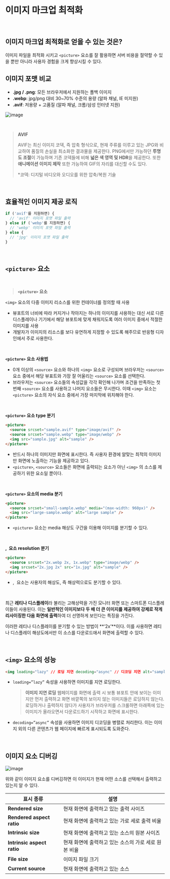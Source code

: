 # 이미지 마크업 최적화

<br />

## 이미지 마크업 최적화로 얻을 수 있는 것은?

이미지 파일을 최적화 시키고 `<picture>` 요소를 잘 활용하면 서버 비용을 절약할 수 있을 뿐만 아니라 사용자 경험을 크게 향상시킬 수 있다.

## 이미지 포맷 비교

- **.jpg / .png**: 모든 브라우저에서 지원하는 폴백 이미지
- **.webp**: jpg/png 대비 30~70% 수준의 용량 (알파 채널, IE 미지원)
- **.avif**: 저용량 + 고품질 (알파 채널, 크롬/삼성 인터넷 지원)

![image](https://github.com/user-attachments/assets/f37ebb09-7e11-465f-b4fa-4b8dafd7cd9f)

<br />

> **AVIF**
>
> AVIF는 최신 이미지 코덱, 즉 압축 형식으로, 현재 주류를 이루고 있는 JPG와 비교하여 품질의 손실을 최소화한 결과물을 제공한다. PNG에서만 가능하던 **투명도 조절**이 가능하며 기존 코덱들에 비해 **넓은 색 영역 및 HDR**을 제공한다. 또한 **애니메이션 이미지 제작** 또한 가능하여 GIF의 자리를 대신할 수도 있다.
>
> \*코덱: 디지털 비디오와 오디오를 위한 압축/복원 기술

<br />

## 효율적인 이미지 제공 로직

```jsx
if ('avif'를 지원하면) {
  // 'avif' 이미지 포맷 파일 출력
} else if ('webp'를 지원하면) {
  // 'webp' 이미지 포맷 파일 출력
} else {
  // 'jpg' 이미지 포맷 파일 출력
}
```

<br />

## `<picture>` 요소

<br />

> **`<picture>` 요소**

`<img>` 요소의 다중 이미지 리소스를 위한 컨테이너를 정의할 때 사용

- 뷰포트의 너비에 따라 커지거나 작아지는 하나의 이미지를 사용하는 대신 서로 다른 디스플레이나 기기에서 해당 뷰포트에 맞게 채워지도록 여러 이미지 중에서 적절한 이미지를 사용
- 개발자가 이미지의 리소스를 보다 유연하게 지정할 수 있도록 해주므로 반응형 디자인에서 주로 사용한다.

<br />

**`<picture>` 요소 사용법**

- 0개 이상의 `<source>` 요소와 하나의 `<img>` 요소로 구성되며 브라우저는 `<source>` 요소 중에서 해당 뷰표트와 가장 잘 어울리는 `<source>` 요소를 선택한다.
- 브라우저는 `<source>` 요소들의 속성값을 각각 확인해 나가며 조건을 만족하는 첫 번째 `<source>` 요소를 사용하고 나머지 요소들은 무시한다. 이때 `<img>` 요소는 `<picture>` 요소의 자식 요소 중에서 가장 마지막에 위치해야 한다.
  >

<br />

**`<picture>` 요소 type 분기**

```html
<picture>
  <source srcset="sample.avif" type="image/avif" />
  <source srcset="sample.webp" type="image/webp" />
  <img src="sample.jpg" alt="sample" />
</picture>
```

- 반드시 하나의 이미지만 화면에 표시한다. 즉 사용자 환경에 알맞는 최적의 이미지만 화면에 노출하는 기능을 제공하고 있다.
- `<picture>`, `<source>` 요소들은 화면에 출력되는 요소가 아닌 `<img>` 의 소스를 제공하기 위한 요소일 뿐이다.

<br />

**`<picture>` 요소의 media 분기**

```html
<picture>
  <source srcset="small-sample.webp" media="(max-width: 960px)" />
  <img src="large-sample.webp" alt="large sample" />
</picture>
```

- `<picture>` 요소는 media 해상도 구간을 이용해 이미지를 분기할 수 있다.

<br />

**<picture>, <img> 요소 resolution 분기**

```html
<picture>
  <source srcset="2x.webp 2x, 1x.webp" type="image/webp" />
  <img srcset="2x.jpg 2x" src="1x.jpg" alt="sample" />
</picture>
```

- <picture>, <img> 요소는 사용자의 해상도, 즉 해상력으로도 분기할 수 있다.

<br />

최근 **레티나 디스플레이**라 불리는 고해상력을 가진 모니터 화면 또는 스마트폰 디스플레이들이 사용된다. 이는 **일반적인 이미지보다 두 배 더 큰 이미지를 제공하여 강제로 작게 리사이징한 다음 화면에 출력**하여 더 선명하게 보인다는 특징을 가진다.

이러한 레티나 디스플레이를 분기할 수 있는 방법이 **‘2x’**이다. 이를 사용하면 레티나 디스플레이 해상도에서만 이 소스를 다운로드애서 화면에 출력할 수 있다.

<br />

## `<img>` 요소의 성능

```html
<img loading="lazy" // 로딩 지연 decoding="async" // 디코딩 지연 alt="sample" />
```

- `loading=”lazy”` 속성을 사용하면 이미지를 지연 로딩한다.
  > **이미지 지연 로딩**
  웹페이지를 화면에 출력 시 보통 뷰포트 안에 보이는 이미지만 먼저 출력하고 화면 바깥쪽의 보이지 않는 이미지들은 로딩하지 않는다. 로딩하거나 출력하지 않다가 사용자가 브라우저를 스크롤하면 아래쪽에 있는 이미지가 올라오면서 다운로드하기 시작하고 화면에 표시한다.
  >
- `decoding=”async”` 속성을 사용하면 이미지 디코딩을 병렬로 처리한다. 이는 이미지 외의 다른 콘텐츠가 웹 페이지에 빠르게 표시되도록 도와준다.

<br />

## 이미지 요소 디버깅

![image](https://github.com/user-attachments/assets/9f29b79b-4c3b-4032-9927-38e0110e57e7)

위와 같이 이미지 요소를 디버깅하면 이 이미지가 현재 어떤 소스를 선택해서 출력하고 있는지 알 수 있다.

| **표시 종류**              | **설명**                                             |
| -------------------------- | ---------------------------------------------------- |
| **Rendered size**          | 현재 화면에 출력하고 있는 출력 사이즈                |
| **Rendered aspect ratio**  | 현재 화면에 출력하고 있는 가로 세로 출력 비율        |
| **Intrinsic size**         | 현재 화면에 출력하고 있는 소스의 원본 사이즈         |
| **Intrinsic aspect ratio** | 현재 화면에 출력하고 있는 소스의 가로 세로 원본 비율 |
| **File size**              | 이미지 파일 크기                                     |
| **Current source**         | 현재 화면에 출력하고 있는 소스                       |
